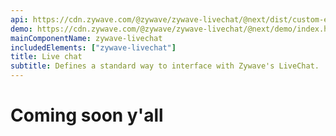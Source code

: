 ```yaml
---
api: https://cdn.zywave.com/@zywave/zywave-livechat/@next/dist/custom-elements.json
demo: https://cdn.zywave.com/@zywave/zywave-livechat/@next/demo/index.html
mainComponentName: zywave-livechat
includedElements: ["zywave-livechat"]
title: Live chat
subtitle: Defines a standard way to interface with Zywave's LiveChat.
---
```


# Coming soon y'all